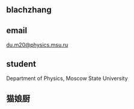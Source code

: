 
## blachzhang

## email 
  du.m20@physics.msu.ru
  
## student
  Department of Physics, Moscow State University

## 猫娘厨

